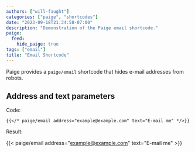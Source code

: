 ```yaml
---
authors: ["will-faught"]
categories: ["paige", "shortcodes"]
date: "2023-09-18T21:34:58-07:00"
description: "Demonstration of the Paige email shortcode."
paige:
  feed:
    hide_paige: true
tags: ["email"]
title: "Email Shortcode"
---
```


Paige provides a `paige/email` shortcode that hides e-mail addresses from robots.

<!--more-->

## Address and text parameters

Code:

```go-html-template
{{</* paige/email address="example@example.com" text="E-mail me" */>}}
```

Result:

{{< paige/email address="example@example.com" text="E-mail me" >}}
